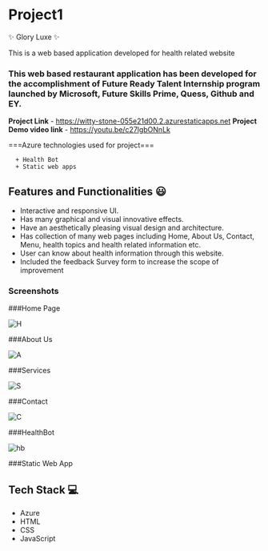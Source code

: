 # Project1
✨ Glory Luxe ✨

This is a web based application developed for health related website

### This web based restaurant application has been developed for the accomplishment of Future Ready Talent Internship program launched by Microsoft, Future Skills Prime, Quess, Github and EY.


**Project Link** - https://witty-stone-055e21d00.2.azurestaticapps.net
**Project Demo video link** - https://youtu.be/c27lgbONnLk


===Azure technologies used for project===
      
      + Health Bot
      + Static web apps


## Features and Functionalities 😃

- Interactive and responsive UI.
- Has many graphical and visual innovative effects.
- Have an aesthetically pleasing visual design and architecture.
- Has collection of many web pages including Home, About Us, Contact, Menu, health topics and health related information etc.
- User can know about health information through this website.
- Included the feedback Survey form to increase the scope of improvement 

### Screenshots
###Home Page


![H](https://user-images.githubusercontent.com/111440383/201911059-5043ff2b-099d-49f8-a17f-d796a36efdba.jpg)



###About Us


![A](https://user-images.githubusercontent.com/111440383/201910825-a25f65fa-cfc4-484c-84a0-d46008bb0db0.jpg)



###Services


![S](https://user-images.githubusercontent.com/111440383/201910857-88cb00c7-2733-4f1b-a257-dd9420537898.jpg)


###Contact


![C](https://user-images.githubusercontent.com/111440383/201910893-a1e193e2-e719-4d3f-aa0b-a1113b939054.jpg)



###HealthBot

![hb](https://user-images.githubusercontent.com/111440383/201910916-5c6a1fa6-8478-4f7c-ae2c-def21e3bcb83.jpg)


###Static Web App



 
 
## Tech Stack 💻

- Azure
- HTML
- CSS
- JavaScript
